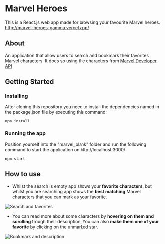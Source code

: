 # Marvel Heroes

This is a React.js web app made for browsing your favourite Marvel heroes. \
http://marvel-heroes-gamma.vercel.app/

## About

An application that allow users to search and bookmark their favorites Marvel characters. It does so using the characters from [Marvel Developer API](https://developer.marvel.com/)


## Getting Started

### Installing

After cloning this repository you need to install the dependencies named in the package.json file by executing this command:

```
npm install
```

### Running the app

Position yourself into the "marvel_blank" folder and run the following command to start the application on http://localhost:3000/
```
npm start
```

## How to use
* Whilst the search is empty app shows your **favorite characters**, but whilst you are searching app shows the **best matching** Marvel characters that you can mark as your favorite.


![Search and favorites](https://i.ibb.co/VLXy1Xn/first.png)

* You can read more about some characters by **hovering on them and scrolling** trough their description, You can also **make them one of your favorite** by clicking on the unmarked star.


![Bookmark and description](https://i.ibb.co/7RtJzzK/second.png)

